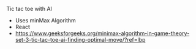 Tic tac toe with AI

 - Uses minMax Algorithm
 - React
 - https://www.geeksforgeeks.org/minimax-algorithm-in-game-theory-set-3-tic-tac-toe-ai-finding-optimal-move/?ref=lbp